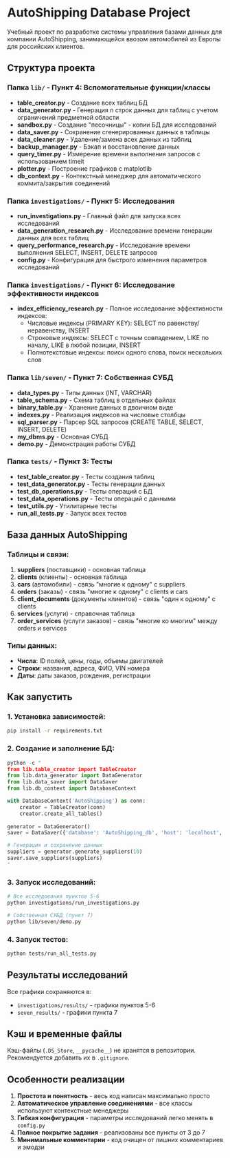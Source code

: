 # AutoShipping Database Project

Учебный проект по разработке системы управления базами данных для компании AutoShipping, занимающейся ввозом автомобилей из Европы для российских клиентов.

## Структура проекта

### Папка `lib/` - Пункт 4: Вспомогательные функции/классы

- **table_creator.py** - Создание всех таблиц БД
- **data_generator.py** - Генерация n строк данных для таблиц с учетом ограничений предметной области
- **sandbox.py** - Создание "песочницы" - копии БД для исследований
- **data_saver.py** - Сохранение сгенерированных данных в таблицы
- **data_cleaner.py** - Удаление/замена всех данных из таблиц
- **backup_manager.py** - Бэкап и восстановление данных
- **query_timer.py** - Измерение времени выполнения запросов с использованием timeit
- **plotter.py** - Построение графиков с matplotlib
- **db_context.py** - Контекстный менеджер для автоматического коммита/закрытия соединений

### Папка `investigations/` - Пункт 5: Исследования

- **run_investigations.py** - Главный файл для запуска всех исследований
- **data_generation_research.py** - Исследование времени генерации данных для всех таблиц
- **query_performance_research.py** - Исследование времени выполнения SELECT, INSERT, DELETE запросов
- **config.py** - Конфигурация для быстрого изменения параметров исследований

### Папка `investigations/` - Пункт 6: Исследование эффективности индексов

- **index_efficiency_research.py** - Полное исследование эффективности индексов:
  - Числовые индексы (PRIMARY KEY): SELECT по равенству/неравенству, INSERT
  - Строковые индексы: SELECT с точным совпадением, LIKE по началу, LIKE в любой позиции, INSERT
  - Полнотекстовые индексы: поиск одного слова, поиск нескольких слов

### Папка `lib/seven/` - Пункт 7: Собственная СУБД

- **data_types.py** - Типы данных (INT, VARCHAR)
- **table_schema.py** - Схема таблиц в отдельных файлах
- **binary_table.py** - Хранение данных в двоичном виде
- **indexes.py** - Реализация индексов на числовые столбцы
- **sql_parser.py** - Парсер SQL запросов (CREATE TABLE, SELECT, INSERT, DELETE)
- **my_dbms.py** - Основная СУБД
- **demo.py** - Демонстрация работы СУБД

### Папка `tests/` - Пункт 3: Тесты

- **test_table_creator.py** - Тесты создания таблиц
- **test_data_generator.py** - Тесты генерации данных
- **test_db_operations.py** - Тесты операций с БД
- **test_data_operations.py** - Тесты операций с данными
- **test_utils.py** - Утилитарные тесты
- **run_all_tests.py** - Запуск всех тестов

## База данных AutoShipping

### Таблицы и связи:

1. **suppliers** (поставщики) - основная таблица
2. **clients** (клиенты) - основная таблица  
3. **cars** (автомобили) - связь "многие к одному" с suppliers
4. **orders** (заказы) - связь "многие к одному" с clients и cars
5. **client_documents** (документы клиентов) - связь "один к одному" с clients
6. **services** (услуги) - справочная таблица
7. **order_services** (услуги заказов) - связь "многие ко многим" между orders и services

### Типы данных:
- **Числа**: ID полей, цены, годы, объемы двигателей
- **Строки**: названия, адреса, ФИО, VIN номера  
- **Даты**: даты заказов, рождения, регистрации

## Как запустить

### 1. Установка зависимостей:
```bash
pip install -r requirements.txt
```

### 2. Создание и заполнение БД:
```python
python -c "
from lib.table_creator import TableCreator
from lib.data_generator import DataGenerator
from lib.data_saver import DataSaver
from lib.db_context import DatabaseContext

with DatabaseContext('AutoShipping') as conn:
    creator = TableCreator(conn)
    creator.create_all_tables()
    
generator = DataGenerator()
saver = DataSaver({'database': 'AutoShipping_db', 'host': 'localhost', 'user': 'postgres', 'password': '1234'})

# Генерация и сохранение данных
suppliers = generator.generate_suppliers(10)
saver.save_suppliers(suppliers)
"
```

### 3. Запуск исследований:
```bash
# Все исследования пунктов 5-6
python investigations/run_investigations.py

# Собственная СУБД (пункт 7)
python lib/seven/demo.py
```

### 4. Запуск тестов:
```bash
python tests/run_all_tests.py
```

## Результаты исследований

Все графики сохраняются в:
- `investigations/results/` - графики пунктов 5-6
- `seven_results/` - графики пункта 7

## Кэш и временные файлы

Кэш-файлы (`.DS_Store`, `__pycache__`) не хранятся в репозитории. Рекомендуется добавить их в `.gitignore`.

## Особенности реализации

1. **Простота и понятность** - весь код написан максимально просто
2. **Автоматическое управление соединениями** - все классы используют контекстные менеджеры
3. **Гибкая конфигурация** - параметры исследований легко менять в `config.py`
4. **Полное покрытие задания** - реализованы все пункты от 3 до 7
5. **Минимальные комментарии** - код очищен от лишних комментариев и эмодзи
